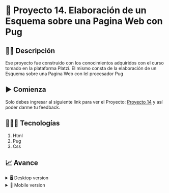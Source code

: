 # 📝 Proyecto 14. Elaboración de un Esquema sobre una Pagina Web con Pug


## ✍🏻 Descripción 
Ese proyecto fue construido con los conocimientos adquiridos con el curso tomado en la plataforma Platzi. El mismo consta de la elaboración de un Esquema sobre una Pagina Web con lel procesador Pug

## ▶️ Comienza
Solo debes ingresar al siguiente link para ver el Proyecto: [Proyecto 14]() y así poder darme tu feedback.

## 👨🏻‍💻 Tecnologías
1. Html
2. Pug
3. Css

## 📈 Avance
<details>
    <summary>🖥 Desktop version</summary>

![](https://github.com/diegudeveloper/Proyecto14-Pug/blob/master/images/pug.png)

</details>

<details>
    <summary>📱 Mobile version</summary>
    
![]()

</details>